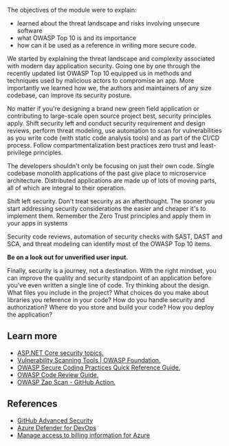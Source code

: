 
The objectives of the module were to explain:

* learned about the threat landscape and risks involving unsecure software
* what OWASP Top 10 is and its importance
* how can it be used as a reference in writing more secure code.

We started by explaining the threat landscape and complexity associated with modern day application security. Going one by one through the recently updated list OWASP Top 10 equipped us in methods and techniques used by malicious actors to compromise an app. More importantly we learned how we, the authors and maintainers of any size codebase, can improve its security posture.

No matter if you're designing a brand new green field application or contributing to large-scale open source project best, security principles apply. Shift security left and conduct security requirement and design reviews, perform threat modeling, use automation to scan for vulnerabilities as you write code (with static code analysis tools) and as part of the CI/CD process. Follow compartmentalization best practices zero trust and least-privilege principles.

The developers shouldn't only be focusing on just their own code. Single codebase monolith applications of the past give place to microservice architecture. Distributed applications are made up of lots of moving parts, all of which are integral to their operation.

Shift left security. Don't treat security as an afterthought. The sooner you start addressing security considerations the easier and cheaper it's to implement them.
Remember the Zero Trust principles and apply them in your apps in systems

Security code reviews, automation of security checks with SAST, DAST and SCA, and threat modeling can identify most of the OWASP Top 10 items.

**Be on a look out for unverified user input.**

Finally, security is a journey, not a destination. With the right mindset, you can improve the quality and security standpoint of an application before you’ve even written a single line of code. Try thinking about the design. What files you include in the project? What choices do you make about libraries you reference in your code? How do you handle security and authorization? Where do you store and build your code? How you deploy the application?

## Learn more

* [ASP.NET Core security topics.](/aspnet/core/security)
* [Vulnerability Scanning Tools | OWASP Foundation.](https://owasp.org/www-community/Vulnerability_Scanning_Tools)
* [OWASP Secure Coding Practices Quick Reference Guide.](https://owasp.org/www-pdf-archive/OWASP_Code_Review_Guide-V1_1.pdf)
* [OWASP Code Review Guide.](https://owasp.org/www-pdf-archive/OWASP_SCP_Quick_Reference_Guide_v2.pdf)
* [OWASP Zap Scan - GitHub Action.](https://github.com/marketplace/actions/owasp-zap-full-scan)

## References

* [GitHub Advanced Security](/azure/active-directory/users-groups-roles/directory-assign-admin-roles)
* [Azure Defender for DevOps](/azure/defender-for-cloud/defender-for-devops-introduction)
* [Manage access to billing information for Azure](/azure/billing/billing-manage-access)
